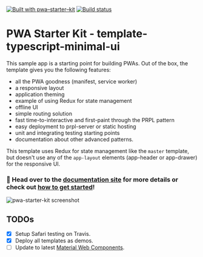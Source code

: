 [![Built with pwa–starter–kit](https://img.shields.io/badge/built_with-pwa–starter–kit_-blue.svg)](https://github.com/Polymer/pwa-starter-kit "Built with pwa–starter–kit")
[![Build status](https://api.travis-ci.org/Polymer/pwa-starter-kit.svg?branch=template-minimal-ui)](https://travis-ci.org/Polymer/pwa-starter-kit)

# PWA Starter Kit - template-typescript-minimal-ui

This sample app is a starting point for building PWAs. Out of the box, the template
gives you the following features:

- all the PWA goodness (manifest, service worker)
- a responsive layout
- application theming
- example of using Redux for state management
- offline UI
- simple routing solution
- fast time-to-interactive and first-paint through the PRPL pattern
- easy deployment to prpl-server or static hosting
- unit and integrating testing starting points
- documentation about other advanced patterns.

This template uses Redux for state management like the `master` template, but doesn't use any of the `app-layout` elements (app-header or app-drawer) for the responsive UI.

### 📖 Head over to the [documentation site](https://pwa-starter-kit.polymer-project.org/) for more details or check out [how to get started](https://pwa-starter-kit.polymer-project.org/setup/)!

![pwa-starter-kit screenshot](https://user-images.githubusercontent.com/116360/39716939-a353c706-51e6-11e8-972b-e006d25817ce.png)

## TODOs

- [x] Setup Safari testing on Travis.
- [x] Deploy all templates as demos.
- [ ] Update to latest [Material Web Components](https://github.com/material-components/material-components-web-components).

